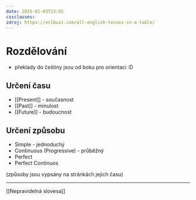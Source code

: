 ```yaml
---
date: 2025-01-03T23:55
cssclasses: 
zdroj: https://eslbuzz.com/all-english-tenses-in-a-table/
---
```


# Rozdělování
- překlady do češtiny jsou od boku pro orientaci :D
## Určení času
- [[Present]] - současnost
- [[Past]] - minulost
- [[Future]] - budoucnost
## Určení způsobu
- Simple - jednoduchý
- Continuous (Progressive) - průběžný
- Perfect
- Perfect Continuos

(způsoby jsou vypsány na stránkách jejich času)

---
[[Nepravidelná slovesa]]
